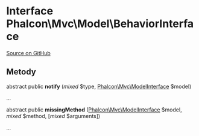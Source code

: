 # Interface **Phalcon\\Mvc\\Model\\BehaviorInterface**

<a href="https://github.com/phalcon/cphalcon/blob/master/phalcon/mvc/model/behaviorinterface.zep" class="btn btn-default btn-sm">Source on GitHub</a>

## Metody

abstract public **notify** (*mixed* $type, [Phalcon\Mvc\ModelInterface](/en/3.1.2/api/Phalcon_Mvc_ModelInterface) $model)

...

abstract public **missingMethod** ([Phalcon\Mvc\ModelInterface](/en/3.1.2/api/Phalcon_Mvc_ModelInterface) $model, *mixed* $method, [*mixed* $arguments])

...
